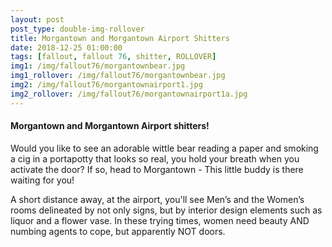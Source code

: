 ```yaml
---
layout: post
post_type: double-img-rollover
title: Morgantown and Morgantown Airport Shitters
date: 2018-12-25 01:00:00
tags: [fallout, fallout 76, shitter, ROLLOVER]
img1: /img/fallout76/morgantownbear.jpg
img1_rollover: /img/fallout76/morgantownbear.jpg
img2: /img/fallout76/morgantownairport1.jpg
img2_rollover: /img/fallout76/morgantownairport1a.jpg
---
```

#### Morgantown and Morgantown Airport shitters!

Would you like to see an adorable wittle bear reading a paper and smoking a cig in a portapotty that looks so real, you hold your breath when you activate the door? If so, head to Morgantown - This little buddy is there waiting for you!

A short distance away, at the airport, you'll see Men’s and the Women’s rooms delineated by not only signs, but by interior design elements such as liquor and a flower vase. In these trying times, women need beauty AND numbing agents to cope, but apparently NOT doors.
